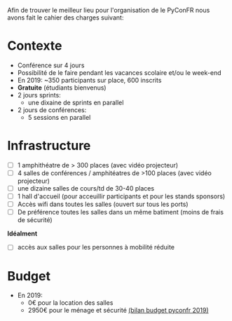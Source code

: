 Afin de trouver le meilleur lieu pour l'organisation de le PyConFR nous avons fait le cahier des charges suivant:

# Contexte

- Conférence sur 4 jours
- Possibilité de le faire pendant les vacances scolaire et/ou le week-end
- En 2019: ~350 participants sur place, 600 inscrits
- **Gratuite** (étudiants bienvenus)
- 2 jours sprints: 
  - une dixaine de sprints en parallel
- 2 jours de conférences:
  - 5 sessions en parallel

# Infrastructure

- [ ] 1 amphithéatre de > 300 places (avec vidéo projecteur)
- [ ] 4 salles de conférences / amphitéatres de >100 places (avec vidéo projecteur)
- [ ] une dizaine salles de cours/td de 30-40 places
- [ ] 1 hall d'accueil (pour acceuillir participants et pour les stands sponsors)
- [ ] Accès wifi dans toutes les salles (ouvert sur tous les ports)
- [ ] De préférence toutes les salles dans un même batiment (moins de frais de sécurité)

**Idéalment**

- [ ] accès aux salles pour les personnes à mobilité réduite



# Budget

- En 2019:
  - 0€ pour la location des salles
  - 2950€ pour le ménage et sécurité [(bilan budget pyconfr 2019)](https://github.com/AFPy/afpy_gestion/blob/master/factures/2019/bilan_pyconfr_2019)
